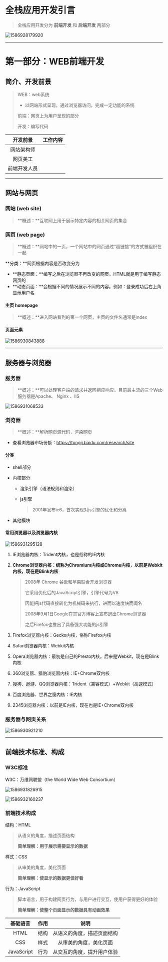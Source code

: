 # 		全栈应用开发引言

> 全栈应用开发分为 **前端开发** 和 **后端开发** 两部分

 ![1586928179920](././assets/1586928179920.png) 



---



# 第一部分：WEB前端开发

## 简介、开发前景

> WEB：web系统
>
> - 以网站形式呈现，通过浏览器访问，完成一定功能的系统
>
> 前端：网页上为用户呈现的部分
>
> 开发：编写代码

|   开发前景   | 工作内容 |
| :----------: | :------: |
|  网站架构师  |          |
|   网页美工   |          |
| 前端开发人员 |          |



---





## 网站与网页

### 网站 (web site)

> **概述：**互联网上用于展示特定内容的相关网页的集合



### 网页 (web page)

> **概述：**网站中的一页，一个网站中的网页通过“超链接”的方式被组织在一起

**分类：**网页根据内容是否改变分为

- **静态页面：**编写之后在浏览器不再改变的网页。HTML就是用于编写静态网页的
- **动态页面：**会根据不同的情况展示不同的内容。例如：登录成功后右上角显示用户名



#### 主页 homepage

> **概述：**进入网站看到的第一个网页，主页的文件名通常是index

#### 页面元素

![1586930843888](././assets/1586930843888-1596100743107.png)



----



## 服务器与浏览器

### 服务器

> **概述：**可以处理客户端的请求并返回相应响应。目前最主流的三个Web服务器是Apache、 Nginx 、IIS

![1586931068533](././assets/1586931068533.png)

### 浏览器

> **概述：**解析网页源代码，渲染网页

- 查看浏览器市场份额：https://tongji.baidu.com/research/site 

#### 分类

- shell部分

- 内核部分

  - 渲染引擎（语法规则和渲染）

  - js引擎

    > 2001年发布ie6，首次实现对js引擎的优化和分离

- 其他模块

#### 常用浏览器以及浏览器内核

![1586931295128](./assets/1586931295128.png)

1. IE浏览器内核：Trident内核，也是俗称的IE内核

2. **Chrome浏览器内核：统称为Chromium内核或Chrome内核，以前是Webkit内核，现在是Blink内核**

   > 2008年 Chrome 谷歌和苹果联合开发浏览器
   >
   > 它采用优化后的JavaScript引擎，引擎代号为V8
   >
   > 因能把js代码直接转化为机械码来执行，进而以速度快而闻名
   >
   > 2008年9月1日Google在其官方博客上宣布退出Chrome浏览器
   >
   > 之后Firefox也推出了具备强大功能的js引擎

3. Firefox浏览器内核：Gecko内核，俗称Firefox内核

4. Safari浏览器内核：Webkit内核

5. Opera浏览器内核：最初是自己的Presto内核，后来是Webkit，现在是Blink内核

6. 360浏览器、猎豹浏览器内核：IE+Chrome双内核

7. 搜狗、遨游、QQ浏览器内核：Trident（兼容模式）+Webkit（高速模式）

8. 百度浏览器、世界之窗内核：IE内核

9. 2345浏览器内核：以前是IE内核，现在也是IE+Chrome双内核



### 服务器与网页关系

![1586930921210](./assets/1586930921210.png)



---



## 前端技术标准、构成

### W3C标准

W3C：万维网联盟（the World Wide Web Consortium）

![1586931826915](./assets/1586931826915.png)

![1586932160237](./assets/1586932160237.png)

### 前端技术构成

结构：HTML

> 从语义的角度，描述页面结构
>
> **简单理解：用于展示需要显示的数据**

样式：CSS

> 从审美的角度，美化页面
>
> **简单理解：使显示的数据更佳好看**

行为：JavaScript

> 脚本语言，用于构建网页行为，与用户进行交互，使用户获得更好的体验
>
> **简单理解：使整个页面显示的数据具有动画效果**

|  基础语言  | 作用 |            说明            |
| :--------: | :--: | :------------------------: |
|    HTML    | 结构 | 从语义的角度，描述页面结构 |
|    CSS     | 样式 |   从审美的角度，美化页面   |
| JavaScript | 行为 | 从交互的角度，提升用户体验 |



